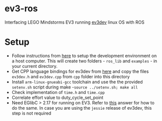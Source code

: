 ev3-ros
=======

Interfacing LEGO Mindstorms EV3 running [ev3dev](https://github.com/ev3dev/ev3dev) linux OS with ROS

Setup
=====
- Follow instructions from [here](http://wiki.ros.org/rosserial_embeddedlinux/GenericInstall) to setup the development environment on a host computer. This will create two folders - `ros_lib` and `examples` - in your current directory.
- Get CPP language bindings for ev3dev from [here](https://github.com/ev3dev/ev3dev-lang) and copy the files `ev3dev.h` and `ev3dev.cpp` from `cpp` folder into this directory
- Install `arm-linux-gnueabi-gcc` toolchain and use the the provided `setenv.sh` script during make
-`source ../setenv.sh; make all`
- Check implementation of `time.h` and `time.cpp`
- Correlate effort value to duty_cycle_set_point
- Need EGlibC > 2.17 for running on EV3. Refer to [this](http://stackoverflow.com/questions/10863613/how-to-upgrade-glibc-from-version-2-13-to-2-15-on-debian) answer for how to do the same. In case you are using the `jessie` release of ev3dev, this step is not required